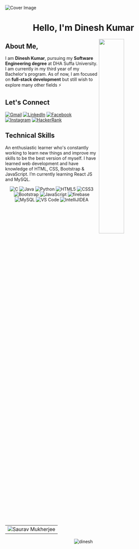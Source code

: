 
![Cover Image](https://user-images.githubusercontent.com/52650290/164152607-6da6cff8-0c95-468d-ab39-80c775b23c2a.png)
<h1 align="center" > Hello, I'm Dinesh Kumar </h1>
<img width="40%" align="right"   src="https://user-images.githubusercontent.com/55389276/140866485-8fb1c876-9a8f-4d6a-98dc-08c4981eaf70.gif" >


## About Me,

I am **Dinesh Kumar**, pursuing my **Software Engineering degree** at DHA Suffa University. I am currently in my third year of my Bachelor's program. As of now, I am focused on **full-stack development** but still wish to explore many other fields ⚡


## Let's Connect

[![Gmail](https://img.shields.io/badge/Gmail-Red.svg?style=for-the-badge&logo=gmail&logoColor=white)](https://mail.google.com/mail/u/0/#inbox?compose=jrjtXSqLRGwLZsdhgWMJbDnMsXqtRPnQsDKZHQTfNHZrWPKhzVKkDzMLRPrGfWKvnvZmCxNw)
[![LinkedIn](https://img.shields.io/badge/LinkedIn-0A66C2.svg?style=for-the-badge&logo=linkedin&logoColor=white)](https://www.linkedin.com/in/d-kumar1)
[![Facebook](https://img.shields.io/badge/Facebook-1877F2.svg?style=for-the-badge&logo=facebook&logoColor=white)](https://www.facebook.com/rock.rajput.790/)
[![Instagram](https://img.shields.io/badge/Instagram-E4405F.svg?style=for-the-badge&logo=instagram&logoColor=white)](https://instagram.com/rajput.v8)
[![HackerRank](https://img.shields.io/badge/HackerRank-2EC866.svg?style=for-the-badge&logo=hackerrank&logoColor=white)](https://www.hackerrank.com/rajputdineshkum1)


## Technical Skills

An enthusiastic learner who's constantly working to learn new things and improve my skills to be the best version of myself. I have learned web development and have knowledge of HTML, CSS, Bootstrap & JavaScript. I’m currently learning React JS and MySQL.

<p align="center"> 
<img alt="C" src="https://img.shields.io/badge/c-%2300599C.svg?&style=for-the-badge&logo=c&logoColor=white" />
 <img alt="Java" src="https://img.shields.io/badge/java-%23ED8B00.svg?&style=for-the-badge&logo=java&logoColor=white" />
<img alt="Python" src="https://img.shields.io/badge/Python-3776AB?style=for-the-badge&logo=python&logoColor=white" />
<img alt="HTML5" src="https://img.shields.io/badge/html5-%23E34F26.svg?&style=for-the-badge&logo=html5&logoColor=white" />
 <img alt="CSS3" src="https://img.shields.io/badge/css3-%231572B6.svg?&style=for-the-badge&logo=css3&logoColor=white" />
 <img alt="Bootstrap" src="https://img.shields.io/badge/bootstrap-%23563D7C.svg?style=for-the-badge&logo=bootstrap&logoColor=white" />
 <img alt="JavaScript" src="https://img.shields.io/badge/javascript-%23323330.svg?&style=for-the-badge&logo=javascript&logoColor=%23F7DF1E" />
<img alt="firebase" src="https://img.shields.io/badge/firebase-ffca28?style=for-the-badge&logo=firebase&logoColor=black" />
<img alt="MySQL" src="https://img.shields.io/badge/MySQL-4479A1.svg?style=for-the-badge&logo=mysql&logoColor=white" />
<img alt="VS Code" src="https://img.shields.io/badge/Visual_Studio_Code-0078D4?style=for-the-badge&logo=visual%20studio%20code&logoColor=white" />
<img alt="IntelliJIDEA" src="https://img.shields.io/badge/IntelliJIDEA-000000.svg?style=for-the-badge&logo=intellij-idea&logoColor=white" />
</p>


<table align="center">
  <tr align="center">
<td ><img align="center" src="https://github-readme-stats.vercel.app/api/top-langs/?username=kumardinesh21&show_icons=true&locale=en&layout=compact&title_color=7A7ADB&icon_color=2234AE&text_color=D3D3D3&bg_color=0,000000,130F40" alt="Saurav Mukherjee" /></td>
  </tr>
</table>

<div align="center">
<p><img align="center" src="https://github-readme-streak-stats.herokuapp.com/?user=kumardinesh21&theme=dark" alt="dinesh" /></p>
  </div>



 </div>
